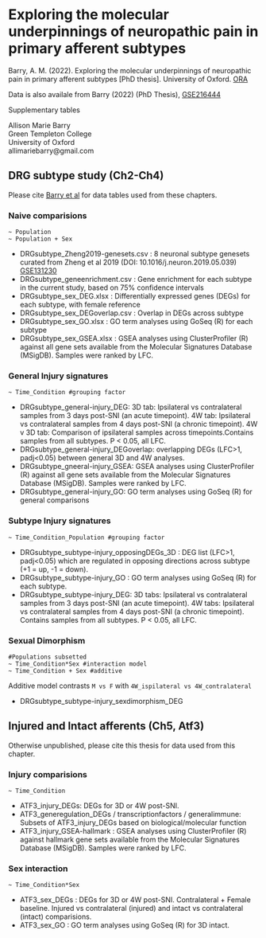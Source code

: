 # Exploring the molecular underpinnings of neuropathic pain in primary afferent subtypes

Barry, A. M. (2022). Exploring the molecular underpinnings of neuropathic pain in primary afferent subtypes [PhD thesis]. University of Oxford. [ORA](https://ora.ox.ac.uk/objects/uuid:c4348f6e-eaa5-4eaa-91a8-a07a86563ad4)

Data is also availale from Barry (2022) (PhD Thesis), [GSE216444](https://www.ncbi.nlm.nih.gov/geo/query/acc.cgi?acc=GSE216444)

Supplementary tables  

<p>Allison Marie Barry <br>
Green Templeton College <br>
University of Oxford <br>
allimariebarry@gmail.com </p>

## DRG subtype study (Ch2-Ch4)

Please cite [Barry et al](https://www.biorxiv.org/content/10.1101/2022.11.21.516781v1) for data tables used from these chapters.

### Naive comparisions  
```
~ Population
~ Population + Sex
```
* DRGsubtype_Zheng2019-genesets.csv : 8 neuronal subtype genesets curated from Zheng et al 2019 (DOI: 10.1016/j.neuron.2019.05.039) [GSE131230][1]  
* DRGsubtype_geneenrichment.csv : Gene enrichment for each subtype in the current study, based on 75% confidence intervals  
* DRGsubtype_sex_DEG.xlsx : Differentially expressed genes (DEGs) for each subtype, with female reference  
* DRGsubtype_sex_DEGoverlap.csv : Overlap in DEGs across subtype  
* DRGsubtype_sex_GO.xlsx : GO term analyses using GoSeq (R) for each subtype  
* DRGsubtype_sex_GSEA.xlsx : GSEA analyses using ClusterProfiler (R) against all gene sets available from the Molecular Signatures Database (MSigDB). Samples were ranked by LFC. 


### General Injury signatures  
```
~ Time_Condition #grouping factor
```
* DRGsubtype_general-injury_DEG: 3D tab: Ipsilateral vs contralateral samples from 3 days post-SNI (an acute timepoint). 4W tab: Ipsilateral vs contralateral samples from 4 days post-SNI (a chronic timepoint). 4W v 3D tab: Comparison of ipsilateral samples across timepoints.Contains samples from all subtypes. P < 0.05, all LFC.  
* DRGsubtype_general-injury_DEGoverlap: overlapping DEGs (LFC>1, padj<0.05) between general 3D and 4W analyses.
* DRGsubtype_gneeral-injury_GSEA: GSEA analyses using ClusterProfiler (R) against all gene sets available from the Molecular Signatures Database (MSigDB). Samples were ranked by LFC.
* DRGsubtype_general-injury_GO: GO term analyses using GoSeq (R) for general comparisons

### Subtype Injury signatures  
```
~ Time_Condition_Population #grouping factor
```
* DRGsubtype_subtype-injury_opposingDEGs_3D : DEG list (LFC>1, padj<0.05) which are regulated in opposing directions across subtype (+1 = up, -1 = down).
* DRGsubtype_subtype-injury_GO : GO term analyses using GoSeq (R) for each subtype.
* DRGsubtype_subtype-injury_DEG: 3D tabs: Ipsilateral vs contralateral samples from 3 days post-SNI (an acute timepoint). 4W tabs: Ipsilateral vs contralateral samples from 4 days post-SNI (a chronic timepoint). Contains samples from all subtypes. P < 0.05, all LFC.  


### Sexual Dimorphism  
```
#Populations subsetted
~ Time_Condition*Sex #interaction model
~ Time_Condition + Sex #additive 

```
Additive model contrasts `M vs F` with `4W_ispilateral vs 4W_contralateral`

* DRGsubtype_subtype-injury_sexdimorphism_DEG


## Injured and Intact afferents (Ch5, Atf3)

Otherwise unpublished, please cite this thesis for data used from this chapter.

### Injury comparisions  
```
~ Time_Condition
```
* ATF3_injury_DEGs: DEGs for 3D or 4W post-SNI.
* ATF3_generegulation_DEGs / transcriptionfactors / generalimmune: Subsets of ATF3_injury_DEGs based on biological/molecular function
* ATF3_injury_GSEA-hallmark : GSEA analyses using ClusterProfiler (R) against hallmark gene sets available from the Molecular Signatures Database (MSigDB). Samples were ranked by LFC.

### Sex interaction
```
~ Time_Condition*Sex
```
* ATF3_sex_DEGs : DEGs for 3D or 4W post-SNI. Contralateral + Female baseline. Injured vs contralateral (injured) and intact vs contralateral (intact) comparisions.
* ATF3_sex_GO : GO term analyses using GoSeq (R) for 3D intact.

[1]: https://www.ncbi.nlm.nih.gov/geo/query/acc.cgi?acc=GSE131230 "GSE131230"



